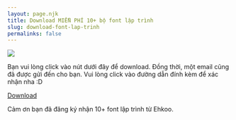 ```yaml
---
layout: page.njk
title: Download MIỄN PHÍ 10+ bộ font lập trình
slug: download-font-lap-trinh
permalinks: false
---
```

![](https://media.giphy.com/media/LHZyixOnHwDDy/giphy.gif)

Bạn vui lòng click vào nút dưới đây để download. Đồng thời, một email cũng đã được gửi đến cho bạn. Vui lòng click vào đường dẫn đính kèm để xác nhận nha :D

<div class="tc"><a href="http://bit.ly/ehkoo-font-lap-trinh" target="_blank" class="bg-blue br1 pv3 ph4 white ttu tracked" style="padding-bottom: 1rem;">Download</a></div>

Cảm ơn bạn đã đăng ký nhận 10+ font lập trình từ Ehkoo.
